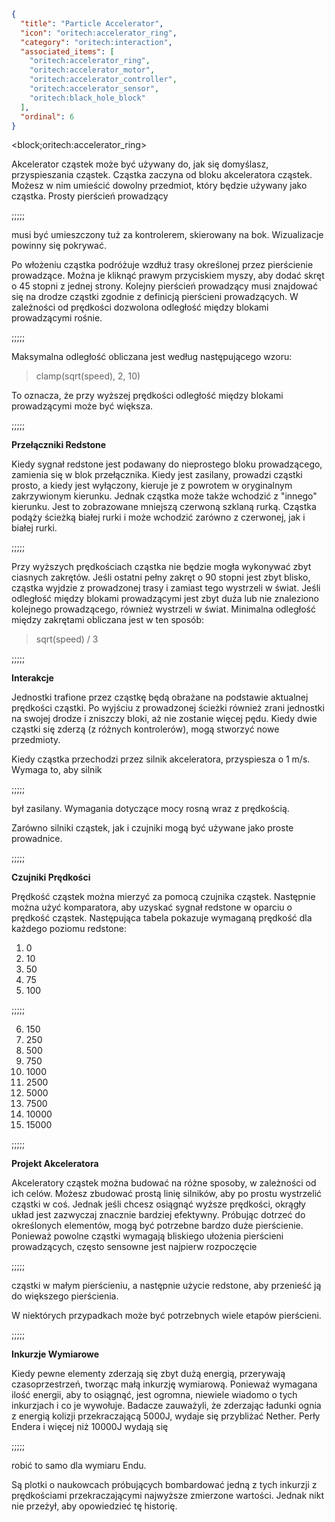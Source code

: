 ```json
{
  "title": "Particle Accelerator",
  "icon": "oritech:accelerator_ring",
  "category": "oritech:interaction",
  "associated_items": [
    "oritech:accelerator_ring",
    "oritech:accelerator_motor",
    "oritech:accelerator_controller",
    "oritech:accelerator_sensor",
    "oritech:black_hole_block"
  ],
  "ordinal": 6
}
```

<block;oritech:accelerator_ring>

Akcelerator cząstek może być używany do, jak się domyślasz, przyspieszania cząstek. Cząstka zaczyna od bloku akceleratora cząstek. Możesz w nim umieścić dowolny przedmiot, który będzie używany jako cząstka. Prosty pierścień prowadzący

;;;;;

musi być umieszczony tuż za kontrolerem, skierowany na bok. Wizualizacje powinny się pokrywać.

Po włożeniu cząstka podróżuje wzdłuż trasy określonej przez pierścienie prowadzące. Można je kliknąć prawym przyciskiem myszy, aby dodać skręt o 45 stopni z jednej strony. Kolejny pierścień prowadzący musi znajdować się na drodze cząstki zgodnie z definicją pierścieni prowadzących. W zależności od prędkości dozwolona odległość między blokami prowadzącymi rośnie.

;;;;;

Maksymalna odległość obliczana jest według następującego wzoru:

> clamp(sqrt(speed), 2, 10)

To oznacza, że przy wyższej prędkości odległość między blokami prowadzącymi może być większa.

;;;;;

**Przełączniki Redstone**

Kiedy sygnał redstone jest podawany do nieprostego bloku prowadzącego, zamienia się w blok przełącznika. Kiedy jest zasilany, prowadzi cząstki prosto, a kiedy jest wyłączony, kieruje je z powrotem w oryginalnym zakrzywionym kierunku. Jednak cząstka może także wchodzić z "innego" kierunku. Jest to zobrazowane mniejszą czerwoną szklaną rurką. Cząstka podąży ścieżką białej rurki i może wchodzić zarówno z czerwonej, jak i białej rurki.

;;;;;

Przy wyższych prędkościach cząstka nie będzie mogła wykonywać zbyt ciasnych zakrętów. Jeśli ostatni pełny zakręt o 90 stopni jest zbyt blisko, cząstka wyjdzie z prowadzonej trasy i zamiast tego wystrzeli w świat. Jeśli odległość między blokami prowadzącymi jest zbyt duża lub nie znaleziono kolejnego prowadzącego, również wystrzeli w świat. Minimalna odległość między zakrętami obliczana jest w ten sposób:

> sqrt(speed) / 3

;;;;;

**Interakcje**

Jednostki trafione przez cząstkę będą obrażane na podstawie aktualnej prędkości cząstki. Po wyjściu z prowadzonej ścieżki również zrani jednostki na swojej drodze i zniszczy bloki, aż nie zostanie więcej pędu. Kiedy dwie cząstki się zderzą (z różnych kontrolerów), mogą stworzyć nowe przedmioty.

Kiedy cząstka przechodzi przez silnik akceleratora, przyspiesza o 1 m/s. Wymaga to, aby silnik

;;;;;

był zasilany. Wymagania dotyczące mocy rosną wraz z prędkością.

Zarówno silniki cząstek, jak i czujniki mogą być używane jako proste prowadnice.

;;;;;

**Czujniki Prędkości**

Prędkość cząstek można mierzyć za pomocą czujnika cząstek. Następnie można użyć komparatora, aby uzyskać sygnał redstone w oparciu o prędkość cząstek. Następująca tabela pokazuje wymaganą prędkość dla każdego poziomu redstone:

1. 0
2. 10
3. 50
4. 75
5. 100

;;;;;

6. 150
7. 250
8. 500
9. 750
10. 1000
11. 2500
12. 5000
13. 7500
14. 10000
15. 15000

;;;;;

**Projekt Akceleratora**

Akceleratory cząstek można budować na różne sposoby, w zależności od ich celów. Możesz zbudować prostą linię silników, aby po prostu wystrzelić cząstki w coś. Jednak jeśli chcesz osiągnąć wyższe prędkości, okrągły układ jest zazwyczaj znacznie bardziej efektywny. Próbując dotrzeć do określonych elementów, mogą być potrzebne bardzo duże pierścienie. Ponieważ powolne cząstki wymagają bliskiego ułożenia pierścieni prowadzących, często sensowne jest najpierw rozpoczęcie

;;;;;

cząstki w małym pierścieniu, a następnie użycie redstone, aby przenieść ją do większego pierścienia.

W niektórych przypadkach może być potrzebnych wiele etapów pierścieni.

;;;;;

**Inkurzje Wymiarowe**

Kiedy pewne elementy zderzają się zbyt dużą energią, przerywają czasoprzestrzeń, tworząc małą inkurzję wymiarową. Ponieważ wymagana ilość energii, aby to osiągnąć, jest ogromna, niewiele wiadomo o tych inkurzjach i co je wywołuje. Badacze zauważyli, że zderzając ładunki ognia z energią kolizji przekraczającą 5000J, wydaje się przybliżać Nether. Perły Endera i więcej niż 10000J wydają się

;;;;;

robić to samo dla wymiaru Endu.

Są plotki o naukowcach próbujących bombardować jedną z tych inkurzji z prędkościami przekraczającymi najwyższe zmierzone wartości. Jednak nikt nie przeżył, aby opowiedzieć tę historię.